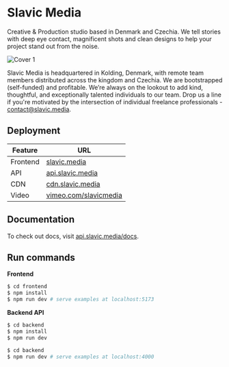 # Slavic Media

Creative & Production studio based in Denmark and Czechia. We tell stories with deep eye contact, magnificent shots and clean designs to help your project stand out from the noise.

![Cover 1](https://github.com/user-attachments/assets/6155e6c6-2793-4161-af29-bc6317d47e4b)

Slavic Media is headquartered in Kolding, Denmark, with remote team members distributed across the kingdom and Czechia. We are bootstrapped (self-funded) and profitable.
We’re always on the lookout to add kind, thoughtful, and exceptionally talented individuals to our team. Drop us a line if you're motivated by the intersection of individual freelance professionals - [contact@slavic.media](mailto:contact@slavic.media).

## Deployment

| Feature  | URL                                                                  |
| -------- | -------------------------------------------------------------------- |
| Frontend | [slavic.media](https://slavic.media)                                 |
| API      | [api.slavic.media](https://api.slavic.media/docs)                    |
| CDN      | [cdn.slavic.media](https://cdn.slavic.media/images/thumbnail/public) |
| Video    | [vimeo.com/slavicmedia](https://vimeo.com/slavicmedia)               |

## Documentation

To check out docs, visit [api.slavic.media/docs](https://api.slavic.media/docs/).

## Run commands

**Frontend**

```bash
$ cd frontend
$ npm install
$ npm run dev # serve examples at localhost:5173
```

**Backend API**

```bash
$ cd backend
$ npm install
$ npm run dev
```

```bash
$ cd backend
$ npm run dev # serve examples at localhost:4000
```
